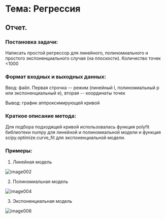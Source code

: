 Тема: Регрессия
===============

Отчет.
------

### Постановка задачи:

Написать простой регрессор для линейного, полиномиального и простого
экспоненциального случая (на плоскости). Количество точек \<1000

### Формат входных и выходных данных:

Ввод: файл. Первая строчка -- режим (линейный l, полиномиальный p или
экспоненциальный e), вторая -- координаты точек

Вывод: график аппроксимирующей кривой

### Краткое описание метода:

Для подбора подходящей кривой использовалась функция polyfit библиотеки
numpy для линейной и полиномиальной модели и функция
scipy.optimize.curve\_fit для экспоненциальной модели.

###  Примеры:

1.  Линейная модель

![image002](https://user-images.githubusercontent.com/74815433/104017658-93825280-51c9-11eb-93ff-62bbf471523d.jpg)

2.  Полиномиальная модель

![image004](https://user-images.githubusercontent.com/74815433/104017663-954c1600-51c9-11eb-8ba7-0041e0a883b5.jpg)


3.  Экспоненциальная модель

![image006](https://user-images.githubusercontent.com/74815433/104017671-9715d980-51c9-11eb-8382-1f9a18ec9a66.jpg)
